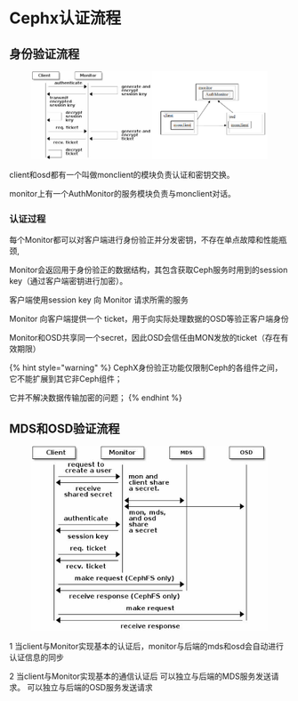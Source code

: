 # Cephx认证流程

## 身份验证流程

<figure><img src="../../../../.gitbook/assets/image (2).png" alt=""><figcaption></figcaption></figure>

client和osd都有一个叫做monclient的模块负责认证和密钥交换。

monitor上有一个AuthMonitor的服务模块负责与monclient对话。

### 认证过程

每个Monitor都可以对客户端进行身份验正并分发密钥，不存在单点故障和性能瓶颈,

Monitor会返回用于身份验正的数据结构，其包含获取Ceph服务时用到的session key（通过客户端密钥进行加密）。

客户端使用session key 向 Monitor 请求所需的服务&#x20;

Monitor 向客户端提供一个 ticket，用于向实际处理数据的OSD等验正客户端身份&#x20;

Monitor和OSD共享同一个secret，因此OSD会信任由MON发放的ticket（存在有效期限）

{% hint style="warning" %}
CephX身份验正功能仅限制Ceph的各组件之间，它不能扩展到其它非Ceph组件；&#x20;

它并不解决数据传输加密的问题；
{% endhint %}

## MDS和OSD验证流程

<figure><img src="../../../../.gitbook/assets/image (3).png" alt=""><figcaption></figcaption></figure>

1 当client与Monitor实现基本的认证后，monitor与后端的mds和osd会自动进行认证信息的同步&#x20;

2 当client与Monitor实现基本的通信认证后 可以独立与后端的MDS服务发送请求。 可以独立与后端的OSD服务发送请求
